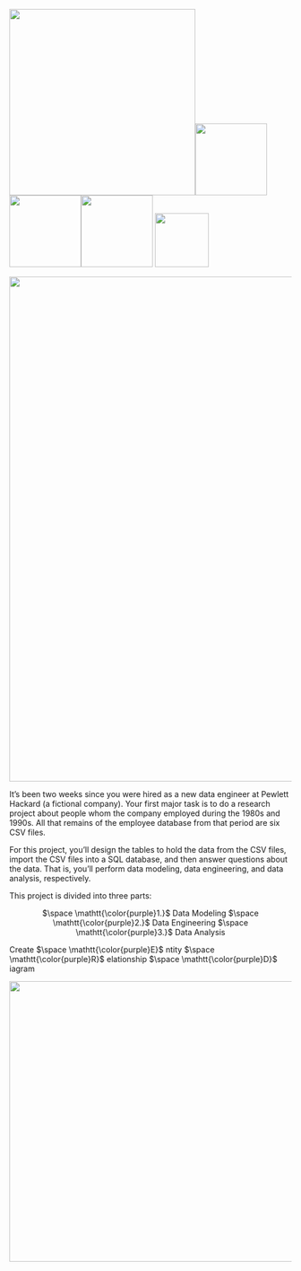 <p align="left">
<img src="https://github.com/theidari/sql-challenge/blob/main/Design/header.png" width="332"><img src="https://github.com/theidari/sql-challenge/blob/main/Design/project_overview.png" width="128"><img src="https://github.com/theidari/sql-challenge/blob/main/Design/code.png" width="128"><img src="https://github.com/theidari/sql-challenge/blob/main/Design/result.png" width="128">
<img src="https://github.com/theidari/sql-challenge/blob/main/Design/reference.png" width="96">
</p>
<p align="center">
<img src="https://github.com/theidari/sql-challenge/blob/main/Design/purple_break_line.png" width="900">
</p>

It’s been two weeks since you were hired as a new data engineer at Pewlett Hackard (a fictional company). Your first major task is to do a research project about people whom the company employed during the 1980s and 1990s. All that remains of the employee database from that period are six CSV files.

For this project, you’ll design the tables to hold the data from the CSV files, import the CSV files into a SQL database, and then answer questions about the data. That is, you’ll perform data modeling, data engineering, and data analysis, respectively.


This project is divided into three parts:
<p align="center">
$\space \mathtt{\color{purple}1.}$ Data Modeling
$\space \mathtt{\color{purple}2.}$ Data Engineering
$\space \mathtt{\color{purple}3.}$ Data Analysis
</p>

Create $\space \mathtt{\color{purple}E}$ ntity $\space \mathtt{\color{purple}R}$ elationship $\space \mathtt{\color{purple}D}$ iagram
<p align="center">
<img src="https://raw.githubusercontent.com/theidari/sql-challenge/77abfdda38573ef62a75b2e2326de7114bedfba0/OutputData/Entity%20Relationship%20Diagram/Pewlett_Hackard_ERD.svg" width="760px" height="500px">
</p>
